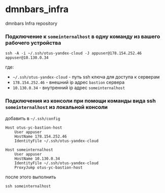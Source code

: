 # dmnbars_infra
dmnbars Infra repository

### Подключение к `someinternalhost` в одну команду из вашего рабочего устройства
```shell
ssh -A -i ~/.ssh/otus-yandex-cloud -J appuser@178.154.252.46 appuser@10.130.0.34
```
где:
 * `~/.ssh/otus-yandex-cloud` - путь ssh ключа для доступа к серверам
 * `178.154.252.46` - внешний ip адрес `bastion` сервера
 * `10.130.0.34` - внутренний ip адрес `someinternalhost`

### Подключения из консоли при помощи команды вида ssh `someinternalhost` из локальной консоли
добавить в `~/.ssh/config`
```
Host otus-yc-bastion-host
    User appuser
    HostName 178.154.252.46
    IdentityFile ~/.ssh/otus-yandex-cloud

Host someinternalhost
    User appuser
    HostName 10.130.0.34
    IdentityFile ~/.ssh/otus-yandex-cloud
    ProxyJump otus-yc-bastion-host
```
после этого выполнить
```shell
ssh someinternalhost
```
